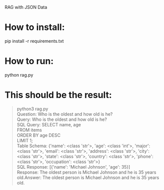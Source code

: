 RAG with JSON Data

How to install:
====
pip install -r requirements.txt


How to run:
====
python rag.py


This should be the result:
====
> python3 rag.py  
> Question: Who is the oldest and how old is he?  
Query: Who is the oldest and how old is he?  
SQL Query: SELECT name, age  
FROM items  
ORDER BY age DESC  
LIMIT 1;  
Table Schema: {'name': <class 'str'>, 'age': <class 'int'>, 'major': <class 'str'>, 'email': <class 'str'>, 'address': <class 'str'>, 'city': <class 'str'>, 'state': <class 'str'>, 'country': <class 'str'>, 'phone': <class 'str'>, 'occupation': <class 'str'>}  
SQL Response: [{'name': 'Michael Johnson', 'age': 35}]  
Response: The oldest person is Michael Johnson and he is 35 years old.Answer: The oldest person is Michael Johnson and he is 35 years old.  
>   
